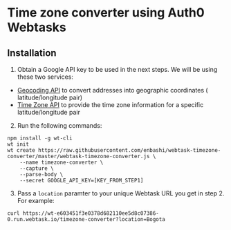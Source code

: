 Time zone converter using Auth0 Webtasks
======
Installation
------

1. Obtain a Google API key to be used in the next steps. We will be using these two services:
- [Geocoding API](https://developers.google.com/maps/documentation/geocoding/get-api-key) to convert addresses into geographic coordinates ( latitude/longitude pair)
- [Time Zone API](https://developers.google.com/maps/documentation/timezone/get-api-key) to provide the time zone information for a specific latitude/longitude pair

2. Run the following commands:

```
npm install -g wt-cli
wt init
wt create https://raw.githubusercontent.com/enbashi/webtask-timezone-converter/master/webtask-timezone-converter.js \
    --name timezone-converter \
    --capture \
    --parse-body \
    --secret GOOGLE_API_KEY=[KEY_FROM_STEP1]
```
3. Pass a `location` paramter to your unique Webtask URL you get in step 2. For example:
```
curl https://wt-e603451f3e0378d682110ee5d8c07386-0.run.webtask.io/timezone-converter?location=Bogota
```
